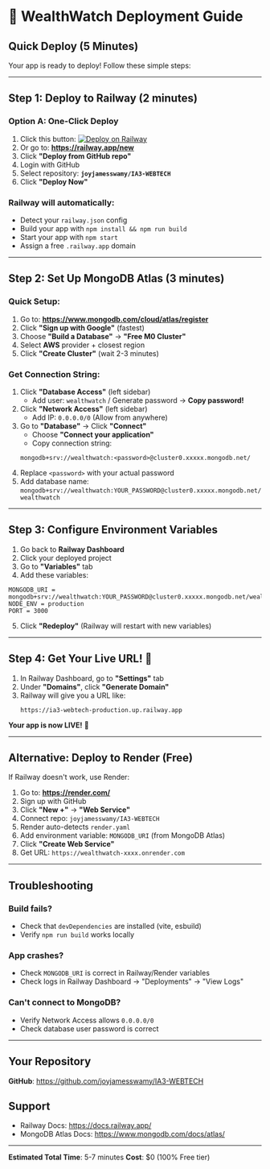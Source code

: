 # 🚀 WealthWatch Deployment Guide

## Quick Deploy (5 Minutes)

Your app is ready to deploy! Follow these simple steps:

---

## Step 1: Deploy to Railway (2 minutes)

### Option A: One-Click Deploy
1. Click this button: [![Deploy on Railway](https://railway.app/button.svg)](https://railway.app/template/wealthwatch)
2. Or go to: **https://railway.app/new**
3. Click **"Deploy from GitHub repo"**
4. Login with GitHub
5. Select repository: **`joyjamesswamy/IA3-WEBTECH`**
6. Click **"Deploy Now"**

### Railway will automatically:
- Detect your `railway.json` config
- Build your app with `npm install && npm run build`
- Start your app with `npm start`
- Assign a free `.railway.app` domain

---

## Step 2: Set Up MongoDB Atlas (3 minutes)

### Quick Setup:
1. Go to: **https://www.mongodb.com/cloud/atlas/register**
2. Click **"Sign up with Google"** (fastest)
3. Choose **"Build a Database"** → **"Free M0 Cluster"**
4. Select **AWS** provider + closest region
5. Click **"Create Cluster"** (wait 2-3 minutes)

### Get Connection String:
1. Click **"Database Access"** (left sidebar)
   - Add user: `wealthwatch` / Generate password → **Copy password!**
2. Click **"Network Access"** (left sidebar)
   - Add IP: `0.0.0.0/0` (Allow from anywhere)
3. Go to **"Database"** → Click **"Connect"**
   - Choose **"Connect your application"**
   - Copy connection string:
   ```
   mongodb+srv://wealthwatch:<password>@cluster0.xxxxx.mongodb.net/
   ```
4. Replace `<password>` with your actual password
5. Add database name: `mongodb+srv://wealthwatch:YOUR_PASSWORD@cluster0.xxxxx.mongodb.net/wealthwatch`

---

## Step 3: Configure Environment Variables

1. Go back to **Railway Dashboard**
2. Click your deployed project
3. Go to **"Variables"** tab
4. Add these variables:

```
MONGODB_URI = mongodb+srv://wealthwatch:YOUR_PASSWORD@cluster0.xxxxx.mongodb.net/wealthwatch
NODE_ENV = production
PORT = 3000
```

5. Click **"Redeploy"** (Railway will restart with new variables)

---

## Step 4: Get Your Live URL! 🎉

1. In Railway Dashboard, go to **"Settings"** tab
2. Under **"Domains"**, click **"Generate Domain"**
3. Railway will give you a URL like:
   ```
   https://ia3-webtech-production.up.railway.app
   ```

**Your app is now LIVE!** 🚀

---

## Alternative: Deploy to Render (Free)

If Railway doesn't work, use Render:

1. Go to: **https://render.com/**
2. Sign up with GitHub
3. Click **"New +"** → **"Web Service"**
4. Connect repo: `joyjamesswamy/IA3-WEBTECH`
5. Render auto-detects `render.yaml`
6. Add environment variable: `MONGODB_URI` (from MongoDB Atlas)
7. Click **"Create Web Service"**
8. Get URL: `https://wealthwatch-xxxx.onrender.com`

---

## Troubleshooting

### Build fails?
- Check that `devDependencies` are installed (vite, esbuild)
- Verify `npm run build` works locally

### App crashes?
- Check `MONGODB_URI` is correct in Railway/Render variables
- Check logs in Railway Dashboard → "Deployments" → "View Logs"

### Can't connect to MongoDB?
- Verify Network Access allows `0.0.0.0/0`
- Check database user password is correct

---

## Your Repository
**GitHub**: https://github.com/joyjamesswamy/IA3-WEBTECH

## Support
- Railway Docs: https://docs.railway.app/
- MongoDB Atlas Docs: https://www.mongodb.com/docs/atlas/

---

**Estimated Total Time**: 5-7 minutes
**Cost**: $0 (100% Free tier)
